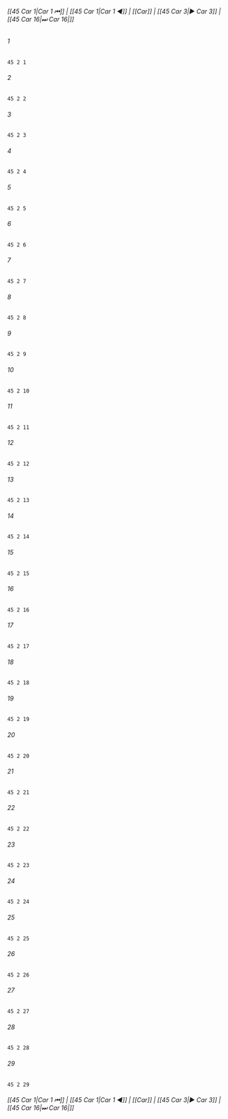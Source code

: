 
###### [[45 Car 1|Car 1 ⏮]] | [[45 Car 1|Car 1 ◀]] | [[Car]] | [[45 Car 3|▶ Car 3]] | [[45 Car 16|⏭ Car 16|]]

###### 1
``` verse
45 2 1 
```
###### 2
``` verse
45 2 2 
```
###### 3
``` verse
45 2 3 
```
###### 4
``` verse
45 2 4 
```
###### 5
``` verse
45 2 5 
```
###### 6
``` verse
45 2 6 
```
###### 7
``` verse
45 2 7 
```
###### 8
``` verse
45 2 8 
```
###### 9
``` verse
45 2 9 
```
###### 10
``` verse
45 2 10 
```
###### 11
``` verse
45 2 11 
```
###### 12
``` verse
45 2 12 
```
###### 13
``` verse
45 2 13 
```
###### 14
``` verse
45 2 14 
```
###### 15
``` verse
45 2 15 
```
###### 16
``` verse
45 2 16 
```
###### 17
``` verse
45 2 17 
```
###### 18
``` verse
45 2 18 
```
###### 19
``` verse
45 2 19 
```
###### 20
``` verse
45 2 20 
```
###### 21
``` verse
45 2 21 
```
###### 22
``` verse
45 2 22 
```
###### 23
``` verse
45 2 23 
```
###### 24
``` verse
45 2 24 
```
###### 25
``` verse
45 2 25 
```
###### 26
``` verse
45 2 26 
```
###### 27
``` verse
45 2 27 
```
###### 28
``` verse
45 2 28 
```
###### 29
``` verse
45 2 29 
```

###### [[45 Car 1|Car 1 ⏮]] | [[45 Car 1|Car 1 ◀]] | [[Car]] | [[45 Car 3|▶ Car 3]] | [[45 Car 16|⏭ Car 16|]]

